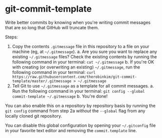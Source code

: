 # git-commit-template

Write better commits by knowing when you're writing commit messages that are so long that GitHub will truncate them.

Steps:
1. Copy the contents `.gitmessage` file in this repository to a file on your machine (eg, at `~/.gitmessage`).
  a. Are you sure you want to replace any existing `~/.gitmessage` files? Check the existing contents by running the following command in your terminal: `cat ~/.gitmessage`
  b. If you're OK with creating (or overwriting an existing) `~/.gitmessage`, run the following command in your terminal: `curl https://raw.githubusercontent.com/therobinkim/git-commit-template/master/.gitmessage > ~/.gitmessage`
2. Tell Git to use `~/.gitmessage` as a template for all commit messages.
  a. Run the following command in your terminal: `git config --global commit-template ~/.gitmessage`
  b. You're done!
  
You can also enable this on a repository by repository basis by running the `git config` command from step 2a _without_ the `--global` flag from any locally cloned git repository.

You can disable this global configuration by opening your `~/.gitconfig` file in your favorite text editor and removing the `commit.template` line.
